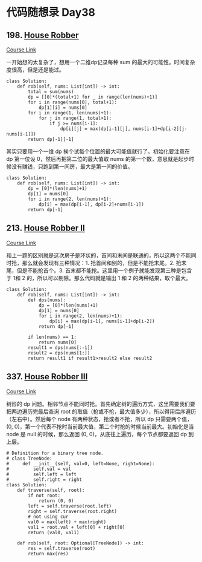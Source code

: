# 代码随想录 Day38

## 198. [House Robber](https://leetcode.com/problems/house-robber/)

[Course Link](https://programmercarl.com/0198.%E6%89%93%E5%AE%B6%E5%8A%AB%E8%88%8D.html#%E5%85%B6%E4%BB%96%E8%AF%AD%E8%A8%80%E7%89%88%E6%9C%AC)

一开始想的太复杂了，想用一个二维dp记录每种 sum 的最大的可能性。时间复杂度很高，但是还是能过。

```
class Solution:
    def rob(self, nums: List[int]) -> int:
        total = sum(nums)
        dp = [[0]*(total+1) for _ in range(len(nums)+1)]
        for i in range(nums[0], total+1):
            dp[1][i] = nums[0]
        for i in range(1, len(nums)+1):
            for j in range(1, total+1):
                if j >= nums[i-1]:
                    dp[i][j] = max(dp[i-1][j], nums[i-1]+dp[i-2][j-nums[i-1]])
        return dp[-1][-1]
```

其实只要用一个一维 dp 挨个试每个位置的最大可能值就行了。初始化要注意在 dp 第一位设 0，然后再把第二位的最大值取 nums 的第一个数，意思就是起步时候没有赚钱，只跑到第一间房，最大是第一间的价值。

```
class Solution:
    def rob(self, nums: List[int]) -> int:
        dp = [0]*(len(nums)+1)
        dp[1] = nums[0]
        for i in range(2, len(nums)+1):
            dp[i] = max(dp[i-1], dp[i-2]+nums[i-1])
        return dp[-1]
```

## 213. [House Robber II](https://leetcode.com/problems/house-robber-ii/)

[Course Link](https://programmercarl.com/0213.%E6%89%93%E5%AE%B6%E5%8A%AB%E8%88%8DII.html#%E5%85%B6%E4%BB%96%E8%AF%AD%E8%A8%80%E7%89%88%E6%9C%AC)

和上一题的区别就是这次房子是环状的，首间和末间是联通的，所以这两个不能同时抢，那么就会发现有三种情况：1. 抢首间和别的，但是不能抢末尾。2. 抢末尾，但是不能抢首个。3. 首末都不能抢。这里用一个例子就能发现第三种是包含于 1和 2 的，所以可以剔除。那么代码就是输出 1 和 2 的两种结果，取个最大。

```
class Solution:
    def rob(self, nums: List[int]) -> int:
        def dps(nums):
            dp = [0]*(len(nums)+1)
            dp[1] = nums[0]
            for i in range(2, len(nums)+1):
                dp[i] = max(dp[i-1], nums[i-1]+dp[i-2])
            return dp[-1]
            
        if len(nums) == 1:
            return nums[0]
        result1 = dps(nums[:-1])
        result2 = dps(nums[1:])
        return result1 if result1>result2 else result2
```

## 337. [House Robber III](https://leetcode.com/problems/house-robber-iii/)

[Course Link](https://programmercarl.com/0337.%E6%89%93%E5%AE%B6%E5%8A%AB%E8%88%8DIII.html#%E5%85%B6%E4%BB%96%E8%AF%AD%E8%A8%80%E7%89%88%E6%9C%AC)

树形的 dp 问题。相邻节点不能同时抢。首先确定树的遍历方式，这里需要我们要把两边遍历完最后查询 root 的取值（抢或不抢，最大值多少），所以得用后序遍历（左右中）。然后每个 node 有两种状态，抢或者不抢，所以 dp 只需要两个值，(0, 0)，第一个代表不抢时当前最大值，第二个时抢的时候当前最大。初始化是当 node 是 null 的时候，那么返回 (0, 0)，从底往上遍历，每个节点都要返回 dp 到上层。

```
# Definition for a binary tree node.
# class TreeNode:
#     def __init__(self, val=0, left=None, right=None):
#         self.val = val
#         self.left = left
#         self.right = right
class Solution:
    def traverse(self, root):
        if not root:
            return (0, 0)
        left = self.traverse(root.left)
        right = self.traverse(root.right)
        # not using cur
        val0 = max(left) + max(right)
        val1 = root.val + left[0] + right[0]
        return (val0, val1)

    def rob(self, root: Optional[TreeNode]) -> int:
        res = self.traverse(root)
        return max(res)
```
